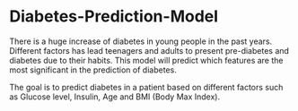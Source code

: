 # Diabetes-Prediction-Model

There is a huge increase of diabetes in young people in the past years. Different factors has lead teenagers and adults to present pre-diabetes and diabetes due to their habits. This model will predict which features are the most significant in the prediction of diabetes. 

The goal is to predict diabetes in a patient based on different factors such as Glucose level, Insulin, Age and BMI (Body Max Index).
